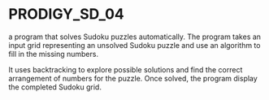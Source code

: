 # PRODIGY_SD_04

a program that solves Sudoku puzzles automatically. The program takes an input grid representing an unsolved Sudoku puzzle and use an algorithm to fill in the missing numbers.


It uses backtracking to explore possible solutions and find the correct arrangement of numbers for the puzzle. Once solved, the program display the completed Sudoku grid.

